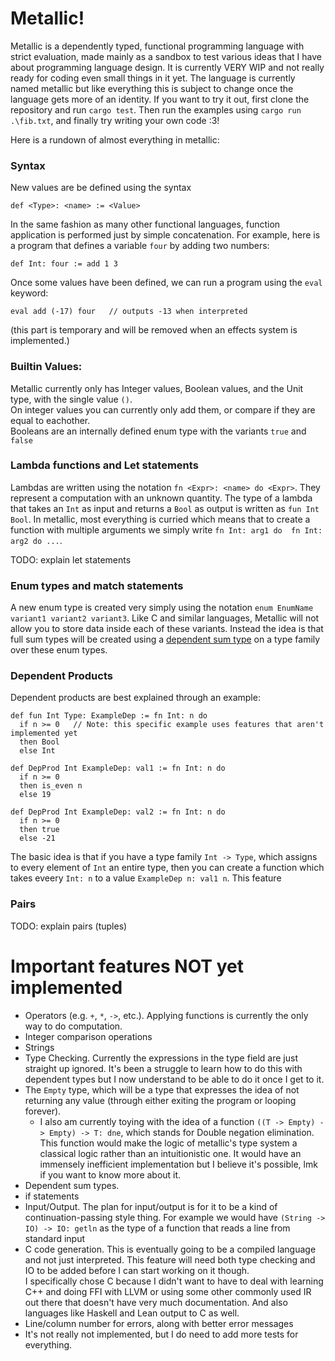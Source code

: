 # Metallic!

Metallic is a dependently typed, functional programming language with strict evaluation, made mainly as a sandbox to test various ideas that I have about programming language design. 
It is currently VERY WIP and not really ready for coding even small things in it yet. The language is currently named metallic but like everything this is subject to change once the language gets more of an identity.
If you want to try it out, first clone the repository and run `cargo test`. Then run the examples using `cargo run .\fib.txt`, and finally try writing your own code :3!

Here is a rundown of almost everything in metallic:
### Syntax
New values are be defined using the syntax 
```
def <Type>: <name> := <Value>
```
In the same fashion as many other functional languages, function application is performed just by simple concatenation. For example, here is a program that defines a variable `four` by adding two numbers:
```
def Int: four := add 1 3
```
Once some values have been defined, we can run a program using the `eval` keyword:
```
eval add (-17) four   // outputs -13 when interpreted
```
(this part is temporary and will be removed when an effects system is implemented.)


### Builtin Values:
Metallic currently only has Integer values, Boolean values, and the Unit type, with the single value `()`. <br>
On integer values you can currently only add them, or compare if they are equal to eachother. <br>
Booleans are an internally defined enum type with the variants `true` and `false`

### Lambda functions and Let statements
Lambdas are written using the notation `fn <Expr>: <name> do <Expr>`. They represent a computation with an unknown quantity. The type of a lambda that takes an `Int` as input and returns a `Bool` as output is written as `fun Int Bool`.
In metallic, most everything is curried which means that to create a function with multiple arguments we simply write `fn Int: arg1 do  fn Int: arg2 do ...`.

TODO: explain let statements


### Enum types and match statements
A new enum type is created very simply using the notation `enum EnumName variant1 variant2 variant3`. Like C and similar languages, Metallic will not allow you to store data inside each of these variants. 
Instead the idea is that full sum types will be created using a [dependent sum type](https://en.wikipedia.org/wiki/Dependent_type#%CE%A3_type) on a type family over these enum types.

### Dependent Products
Dependent products are best explained through an example:
```
def fun Int Type: ExampleDep := fn Int: n do
  if n >= 0   // Note: this specific example uses features that aren't implemented yet
  then Bool
  else Int

def DepProd Int ExampleDep: val1 := fn Int: n do
  if n >= 0
  then is_even n
  else 19

def DepProd Int ExampleDep: val2 := fn Int: n do
  if n >= 0
  then true
  else -21
```

The basic idea is that if you have a type family `Int -> Type`, which assigns to every element of `Int` an entire type, then you can create a function which takes eveery `Int: n` to a value `ExampleDep n: val1 n`.
This feature 

### Pairs
TODO: explain pairs (tuples)

# Important features NOT yet implemented
- Operators (e.g. `+`, `*`, `->`, etc.). Applying functions is currently the only way to do computation.
- Integer comparison operations
- Strings
- Type Checking. Currently the expressions in the type field are just straight up ignored. It's been a struggle to learn how to do this with dependent types but I now understand to be able to do it once I get to it.
- The `Empty` type, which will be a type that expresses the idea of not returning any value (through either exiting the program or looping forever).
  - I also am currently toying with the idea of a function `((T -> Empty) -> Empty) -> T: dne`, which stands for Double negation elimination. This function would make the logic of metallic's type system a classical logic rather than an intuitionistic one. It would have an immensely inefficient implementation but I believe it's possible, lmk if you want to know more about it.
- Dependent sum types.
- if statements
- Input/Output. The plan for input/output is for it to be a kind of continuation-passing style thing. For example we would have `(String -> IO) -> IO: getln` as the type of a function that reads a line from standard input
- C code generation. This is eventually going to be a compiled language and not just interpreted. This feature will need both type checking and IO to be added before I can start working on it though. <br>
I specifically chose C because I didn't want to have to deal with learning C++ and doing FFI with LLVM or using some other commonly used IR out there that doesn't have very much documentation. And also languages like Haskell and Lean output to C as well.
- Line/column number for errors, along with better error messages
- It's not really not implemented, but I do need to add more tests for everything.
